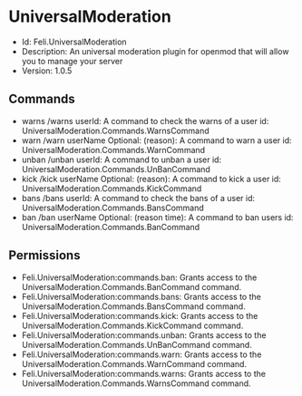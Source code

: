# UniversalModeration
- Id: Feli.UniversalModeration
- Description: An universal moderation plugin for openmod that will allow you to manage your server
- Version: 1.0.5

## Commands
- warns /warns userId: A command to check the warns of a user
  id: UniversalModeration.Commands.WarnsCommand
- warn /warn userName Optional: (reason): A command to warn a user
  id: UniversalModeration.Commands.WarnCommand
- unban /unban userId: A command to unban a user
  id: UniversalModeration.Commands.UnBanCommand
- kick /kick userName Optional: (reason): A command to kick a user
  id: UniversalModeration.Commands.KickCommand
- bans /bans userId: A command to check the bans of a user
  id: UniversalModeration.Commands.BansCommand
- ban /ban userName Optional: (reason time): A command to ban users
  id: UniversalModeration.Commands.BanCommand

## Permissions
- Feli.UniversalModeration:commands.ban: Grants access to the UniversalModeration.Commands.BanCommand command.
- Feli.UniversalModeration:commands.bans: Grants access to the UniversalModeration.Commands.BansCommand command.
- Feli.UniversalModeration:commands.kick: Grants access to the UniversalModeration.Commands.KickCommand command.
- Feli.UniversalModeration:commands.unban: Grants access to the UniversalModeration.Commands.UnBanCommand command.
- Feli.UniversalModeration:commands.warn: Grants access to the UniversalModeration.Commands.WarnCommand command.
- Feli.UniversalModeration:commands.warns: Grants access to the UniversalModeration.Commands.WarnsCommand command.
